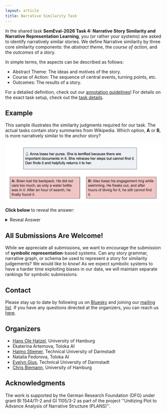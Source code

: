 ```yaml
---
layout: article
title: Narrative Similarity Task
---
```



In the shared task **SemEval-2026 Task 4: Narrative Story Similarity and Narrative Representation Learning**, you (or rather your systems) are asked to identify narratively similar stories.
We define Narrative similarity by three core similarity components: the *abstract theme*, the *course of action*, and the *outcomes* of a story.

In simple terms, the aspects can be described as follows:
- Abstract Theme: The ideas and motives of the story.
- Course of Action: The sequence of central events, turning points, etc.
- Outcomes: The results of a story.

For a detailed definition, check out our [annotation guidelines](static/narrative-similarity_annotation-guidelines.pdf)! For details on the exact task setup, check out the [task details](/task-details).


## Example
This sample illustrates the similarity judgments required for our task. The actual tasks contain story summaries from Wikipedia.
Which option, **A** or **B**, is more narratively similar to the anchor story?

![Example Task](img/sample.png)

**Click below** to reveal the answer:
<details>
  <summary>Reveal Answer</summary>
  In the above example, story A is considered more similar.
  A, B, and the anchor all tell the story of a lost item that is retrieved. In the case of A, it is found by a third party (as it is in the anchor), while in B it is not found at all.
</details>

## All Submissions Are Welcome!
While we appreciate all submissions, we want to encourage the submission of **symbolic representation**-based systems.
Can any story grammar, narrative graph, or schema be used to represent a story for similarity judgements? We would like to know!
As we expect symbolic systems to have a harder time exploiting biases in our data, we will maintain separate rankings for symbolic submissions.

## Contact
Please stay up to date by following us on [Bluesky](https://bsky.app/profile/narrativesimtask.bsky.social) and joining our [mailing list](https://groups.google.com/g/narrative-similarity-task).
If you have any questions directed at the organizers, you can reach us [here](mailto:narrative-similarity-task-organizers@googlegroups.com).

## Organizers
- [Hans Ole Hatzel](https://www.inf.uni-hamburg.de/en/inst/ab/lt/people/hans-ole-hatzel.html), University of Hamburg
- Ekaterina Artemova, Toloka AI
- [Haimo Stiemer](https://www.linglit.tu-darmstadt.de/institutlinglit/mitarbeitende/stiemer/stiemer.de.jsp), Technical University of Darmstadt
- Natalia Fedorova, Toloka AI
- [Evelyn Gius](https://www.linglit.tu-darmstadt.de/institutlinglit/mitarbeitende/gius/), Technical University of Darmstadt
- [Chris Biemann](https://www.inf.uni-hamburg.de/en/inst/ab/lt/people/chris-biemann.html), University of Hamburg

## Acknowledgments
The work is supported by the German Research Foundation (DFG) under grant BI 1544/11-2 and GI 1105/3-2 as part of the project ''Unitizing Plot to Advance Analysis of Narrative Structure (PLANS)''.
